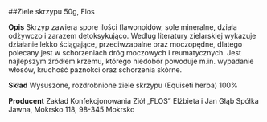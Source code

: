 ##Ziele skrzypu 50g, Flos

**Opis** Skrzyp zawiera spore ilości flawonoidów, sole mineralne, działa odżywczo i zarazem detoksykująco. Według literatury zielarskiej wykazuje działanie lekko ściągające, przeciwzapalne oraz moczopędne, dlatego polecany jest w schorzeniach dróg moczowych i reumatycznych. Jest najlepszym źródłem krzemu, którego niedobór powoduje m.in. wypadanie włosów, kruchość paznokci oraz schorzenia skórne. 

**Skład** Wysuszone, rozdrobnione ziele skrzypu (Equiseti herba) 100%

**Producent** Zakład Konfekcjonowania Ziół „FLOS” Elżbieta i Jan Głąb Spółka Jawna, Mokrsko 118, 98-345 Mokrsko
